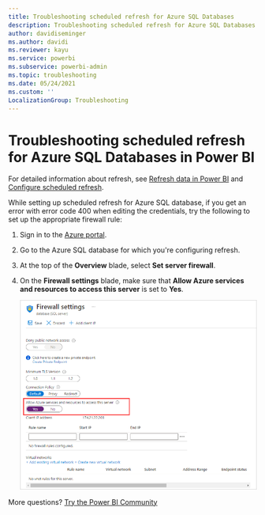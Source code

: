 ```yaml
---
title: Troubleshooting scheduled refresh for Azure SQL Databases
description: Troubleshooting scheduled refresh for Azure SQL Databases in Power BI
author: davidiseminger
ms.author: davidi
ms.reviewer: kayu
ms.service: powerbi
ms.subservice: powerbi-admin
ms.topic: troubleshooting
ms.date: 05/24/2021
ms.custom: ''
LocalizationGroup: Troubleshooting
---
```


# Troubleshooting scheduled refresh for Azure SQL Databases in Power BI

For detailed information about refresh, see [Refresh data in Power BI](refresh-data.md) and [Configure scheduled refresh](refresh-scheduled-refresh.md).

While setting up scheduled refresh for Azure SQL database, if you get an error with error code 400 when editing the credentials, try the following to set up the appropriate firewall rule:

1. Sign in to the [Azure portal](https://portal.azure.com).

1. Go to the Azure SQL database for which you're configuring refresh.

1. At the top of the **Overview** blade, select **Set server firewall**.

1. On the **Firewall settings** blade, make sure that **Allow Azure services and resources to access this server** is set to **Yes**.

    ![Azure allowed services](media/service-admin-troubleshooting-scheduled-refresh-azure-sql-databases/azurerefresh.png)  

More questions? [Try the Power BI Community](https://community.powerbi.com/)
